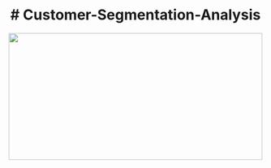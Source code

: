 <div style="text-align: center;">
  <h1> # Customer-Segmentation-Analysis </h1>
</div> 

<p align="center">
  <img width="500" height="250" src="https://blog.intercomassets.com/blog/wp-content/uploads/2020/10/Customer-segmentation-performance-matrix.png">
</p>
